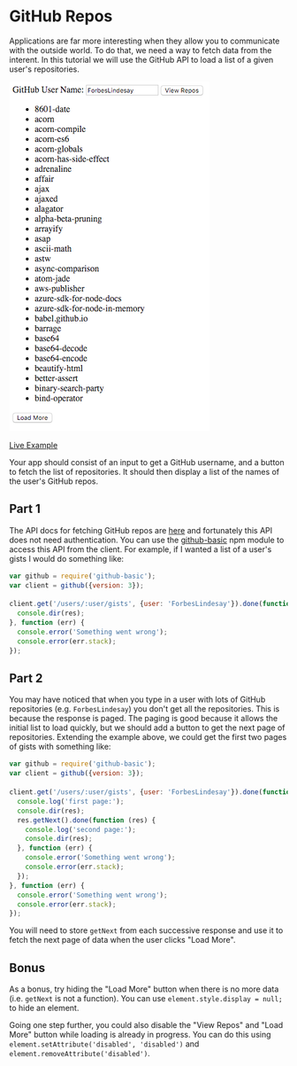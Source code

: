 # GitHub Repos

Applications are far more interesting when they allow you to communicate with the outside world.  To do that, we need a way to fetch data from the interent.  In this tutorial we will use the GitHub API to load a list of a given user's repositories.

![Example Image](example.png)

[Live Example](https://rawgit.com/ForbesLindesay/tutorials-for-building-real-apps/master/03-github-repos/solution/index.html)

Your app should consist of an input to get a GitHub username, and a button to fetch the list of repositories.  It should then display a list of the names of the user's GitHub repos.

## Part 1

The API docs for fetching GitHub repos are [here](https://developer.github.com/v3/repos/#list-user-repositories) and fortunately this API does not need authentication.  You can use the [github-basic](https://www.npmjs.com/package/github-basic) npm module to access this API from the client.  For example, if I wanted a list of a user's gists I would do something like:

```js
var github = require('github-basic');
var client = github({version: 3});

client.get('/users/:user/gists', {user: 'ForbesLindesay'}).done(function (res) {
  console.dir(res);
}, function (err) {
  console.error('Something went wrong');
  console.error(err.stack);
});
```

## Part 2

You may have noticed that when you type in a user with lots of GitHub repositories (e.g. `ForbesLindesay`) you don't get all the repositories.  This is because the response is paged.  The paging is good because it allows the initial list to load quickly, but we should add a button to get the next page of repositories.  Extending the example above, we could get the first two pages of gists with something like:

```js
var github = require('github-basic');
var client = github({version: 3});

client.get('/users/:user/gists', {user: 'ForbesLindesay'}).done(function (res) {
  console.log('first page:');
  console.dir(res);
  res.getNext().done(function (res) {
    console.log('second page:');
    console.dir(res);
  }, function (err) {
    console.error('Something went wrong');
    console.error(err.stack);
  });
}, function (err) {
  console.error('Something went wrong');
  console.error(err.stack);
});
```

You will need to store `getNext` from each successive response and use it to fetch the next page of data when the user clicks "Load More".

## Bonus

As a bonus, try hiding the "Load More" button when there is no more data (i.e. `getNext` is not a function).  You can use `element.style.display = null;` to hide an element.

Going one step further, you could also disable the "View Repos" and "Load More" button while loading is already in progress.  You can do this using `element.setAttribute('disabled', 'disabled')` and `element.removeAttribute('disabled')`.